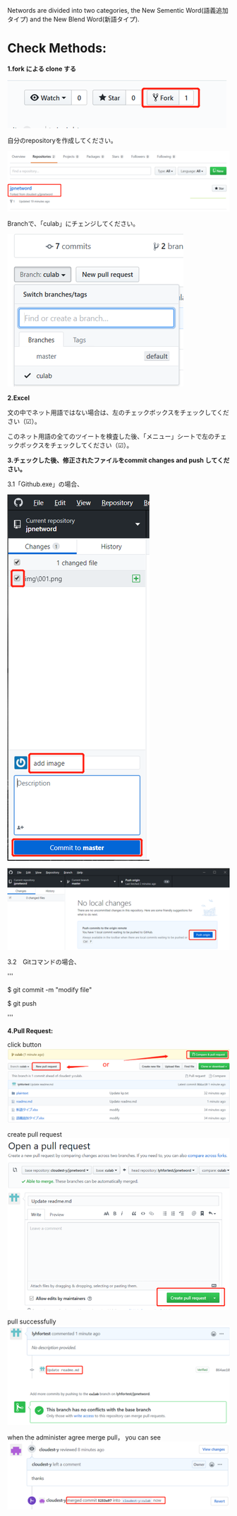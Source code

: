 Networds are divided into two categories, the New Sementic Word(語義追加タイプ) and the New Blend Word(新語タイプ).

Check Methods:
================================================================================

**1.fork による clone する**

![Image text](https://github.com/cloudest-y/jpnetword/blob/master/img/fork.png)


自分のrepositoryを作成してください。

![Image text](https://github.com/cloudest-y/jpnetword/blob/master/img/forkresult.png)


Branchで、「culab」にチェンジしてください。

![Image text](https://github.com/cloudest-y/jpnetword/blob/master/img/change%20branch.png)


**2.Excel**

文の中でネット用語ではない場合は、左のチェックボックスをチェックしてください（☑）。

このネット用語の全てのツイートを検査した後、「メニュー」シートで左のチェックボックスをチェックしてください（☑）。


**3.チェックした後、修正されたファイルをcommit changes and push  してください。**

  3.1「Github.exe」の場合、
  
  
![Image text](https://github.com/cloudest-y/jpnetword/blob/master/img/commit.png)
  
  
![Image text](https://github.com/cloudest-y/jpnetword/blob/master/img/push.png)

  3.2　Gitコマンドの場合、
  
  '''
  
  
  $ git commit -m "modify file" 
  
  
  $ git push
  
  
  '''

**4.Pull Request:**

click button
![Image text](https://github.com/cloudest-y/jpnetword/blob/master/img/pull%20request1.png)

create pull request
![Image text](https://github.com/cloudest-y/jpnetword/blob/master/img/pull%20request2.png)

pull successfully
![Image text](https://github.com/cloudest-y/jpnetword/blob/master/img/pull%20request3.png)

when the administer agree merge pull， you can see
![Image text](https://github.com/cloudest-y/jpnetword/blob/master/img/success.png)
